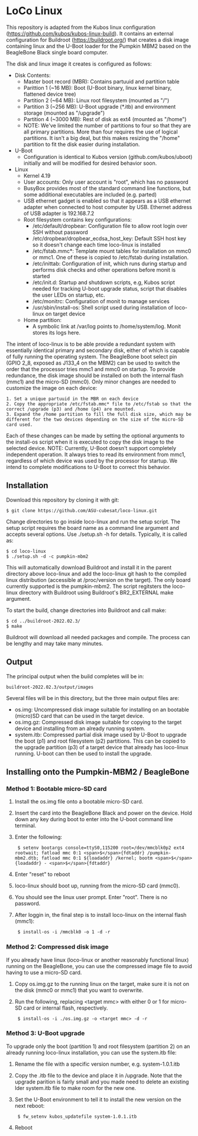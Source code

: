 

# LoCo Linux

This repository is adapted from the Kubos linux configuration (https://github.com/kubos/kubos-linux-build).  It contains an external configuration for Buildroot (https://buildroot.org/) that creates a disk image containing linux and the U-Boot loader for the Pumpkin MBM2 based on the BeagleBone Black single board computer.  

The disk and linux image it creates is configured as follows:
* Disk Contents:
    * Master boot record (MBR):  Contains partuuid and partition table
    * Parittion 1 (~16 MB): Boot (U-Boot binary, linux kernel binary, flattened device tree)
    * Partition 2 (~64 MB): Linux root filesystem (mounted as "/")
    * Partition 3 (~256 MB): U-Boot upgrade (*.itb) and environment storage (mounted as "/upgrade")
    * Partition 4 (~3000 MB): Rest of disk as ext4 (mounted as "/home")
    * NOTE: We've limited the number of partitions to four so that they are all primary partitions.  More than four requires the use of logical partitions.  It isn't a big deal, but this makes resizing the "/home" partition to fit the disk easier during installation.
* U-Boot
    * Configuration is identical to Kubos version (github.com/kubos/uboot) initially and will be modified for desired behavior soon.
* Linux 
    * Kernel 4.19
    * User accounts:  Only user account is "root", which has no password
    * BusyBox provides most of the standard command line functions, but some additional executables are included (e.g. parted)
    * USB ethernet gadget is enabled so that it appears as a USB ethernet adapter when connected to host computer by USB.  Ethernet address of USB adapter is 192.168.7.2
    * Root filesystem contains key configurations:
        * /etc/default/dropbear: Configuration file to allow root login over SSH without password
        * /etc/dropbear/dropbear_ecdsa_host_key: Default SSH host key so it doesn't change each time loco-linux is installed
        * /etc/fstab.mmc*: Template mount tables for installation on mmc0 or mmc1.  One of these is copied to /etc/fstab during installation. 
        * /etc/inittab: Configuration of init, which runs during startup and performs disk checks and other operations before monit is started
        * /etc/init.d:  Startup and shutdown scripts, e.g, Kubos script needed for tracking U-boot upgrade status, script that disables the user LEDs on startup, etc.
        * /etc/monitrc: Configuration of monit to manage services
        * /usr/sbin/install-os: Shell script used during installation of loco-linux on target device
    * Home partition:
        * A symbolic link at /var/log points to /home/system/log.  Monit stores its logs here.

The intent of loco-linux is to be able provide a redundant system with essentially identical primary and secondary disk, either of which is capable of fully running the operating system.  The BeagleBone boot select pin (GPIO 2_8, exposed as J133_4 on the MBM2) can be used to switch the order that the processor tries mmc1 and mmc0 on startup.  To provide redundance, the disk image should be installed on both the internal flash (mmc1) and the micro-SD (mmc0).  Only minor changes are needed to customize the image on each device:

    1. Set a unique partuuid in the MBR on each device
    2. Copy the appropriate /etc/fstab.mmc* file to /etc/fstab so that the correct /upgrade (p3) and /home (p4) are mounted.
    3. Expand the /home partition to fill the full disk size, which may be different for the two devices depending on the size of the micro-SD card used.

Each of these changes can be made by setting the optional arguments to the install-os script when it is executed to copy the disk image to the selected device.  NOTE:  Currently, U-Boot doesn't support completely independent operation.  It always tries to read its environment from mmc1, regardless of which device was used by the processor for startup.  We intend to complete modifications to U-Boot to correct this behavior.

## Installation 

Download this repository by cloning it with git:

    $ git clone https://github.com/ASU-cubesat/loco-linux.git
    
Change directories to go inside loco-linux and run the setup script.  The setup script requires the board name as a command line argument and accepts several options.  Use ./setup.sh -h for details.  Typically, it is called as:

    $ cd loco-linux
    $ ./setup.sh -d -c pumpkin-mbm2
    
This will automatically download Buildroot and install it in the parent directory above loco-linux and add the loco-linux git hash to the compiled linux distribution (accessible at /proc/version on the target).   The only board currently supported is the pumpkin-mbm2.   The script regitsters the loco-linux directory with Buildroot using Buildroot's BR2_EXTERNAL make argument.

To start the build, change directories into Buildroot and call make:

    $ cd ../buildroot-2022.02.3/
    $ make
    
Buildroot will download all needed packages and compile.  The process can be lengthy and may take many minutes.

## Output

The principal output when the build completes will be in:

    buildroot-2022.02.3/output/images
    
Several files will be in this directory, but the three main output files are:

* os.img: Uncompressed disk image suitable for installing on an bootable (micro)SD card that can be used in the target device.
* os.img.gz: Compressed disk image suitable for copying to the target device and installing from an already running system.
* system.itb: Compressed partial disk image used by U-Boot to upgrade the boot (p1) and root filesystem (p2) partitions.  This can be copied to the upgrade partition (p3) of a target device that already has loco-linux running.  U-boot can then be used to install the upgrade.  
    
## Installing onto the Pumpkin-MBM2 / BeagleBone

### Method 1: Bootable micro-SD card

1. Install the os.img file onto a bootable micro-SD card.
2. Insert the card into the BeagleBone Black and power on the device.  Hold down any key during boot to enter into the U-boot command line terminal.
3. Enter the following:

        $ setenv bootargs console=ttyS0,115200 root=/dev/mmcblk0p2 ext4 rootwait; fatload mmc 0:1 <span>$</span>{fdtaddr} /pumpkin-mbm2.dtb; fatload mmc 0:1 ${loadaddr} /kernel; bootm <span>$</span>{loadaddr} - <span>$</span>{fdtaddr}
    
4. Enter "reset" to reboot 
5. loco-linux should boot up, running from the micro-SD card (mmc0).  
6. You should see the linux user prompt.  Enter "root".  There is no password.
7. After loggin in, the final step is to install loco-linux on the internal flash (mmc1): 

        $ install-os -i /mmcblk0 -o 1 -d -r 

### Method 2: Compressed disk image

If you already have linux (loco-linux or another reasonably functional linux) running on the BeagleBone, you can use the compressed image file to avoid having to use a micro-SD card.  

1. Copy os.img.gz to the running linux on the target, make sure it is not on the disk (mmc0 or mmc1) that you want to overwrite.
2. Run the following, replacing \<target mmc\> with either 0 or 1 for micro-SD card or internal flash, respectively.
    
        $ install-os -i ./os.img.gz -o <target mmc> -d -r 
        
### Method 3: U-Boot upgrade

To upgrade only the boot (partition 1) and root filesystem (partition 2) on an already running loco-linux installation, you can use the system.itb file:

1. Rename the file with a specific version number, e.g. system-1.0.1.itb
2. Copy the .itb file to the device and place it in /upgrade.  Note that the upgrade parition is fairly small and you made need to delete an existing lder system.itb file to make room for the new one.  
3. Set the U-Boot environment to tell it to install the new version on the next reboot:

        $ fw_setenv kubos_updatefile system-1.0.1.itb

4. Reboot
  
##   

